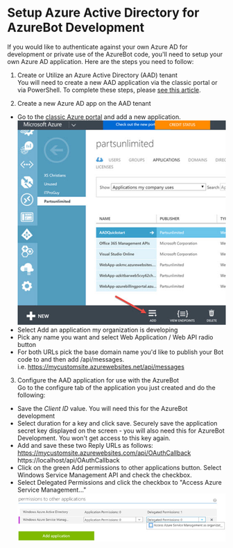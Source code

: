 # Setup Azure Active Directory for AzureBot Development

If you would like to authenticate against your own Azure AD for development or private use of the AzureBot code, you'll need to setup your own Azure AD application.  Here are the steps you need to follow:

1. Create or Utilize an Azure Active Directory (AAD) tenant<br>
You will need to create a new AAD application via the classic portal or via PowerShell.  To complete these steps, please [see this article](https://azure.microsoft.com/en-us/documentation/articles/active-directory-howto-tenant/). 

2. Create a new Azure AD app on the AAD tenant
* Go to the [classic Azure portal](http://manage.windowsazure.com) and add a new application. <br>
![AzureAD-NewApplication](.\media\AzureAD-NewApp.jpg)
* Select Add an application my organization is developing
* Pick any name you want and select Web Application / Web API radio button
* For both URLs pick the base domain name you'd like to publish your Bot code to  and then add /api/messages. <br>i.e. https://mycustomsite.azurewebsites.net/api/messages

3. Configure the AAD application for use with the AzureBot
<br> Go to the configure tab of the application you just created and do the following:
* Save the *Client ID* value. You will need this for the AzureBot development
* Select duration for a key and click save.  Securely save the application secret key displayed on the screen - you will also need this for AzureBot Development.  You won't get access to this key again.
* Add and save these two Reply URLs as follows: <br>https://mycustomsite.azurewebsites.com/api/OAuthCallback
<br>https://localhost/api/OAuthCallback
* Click on the green Add permissions to other applications button.  Select Windows Service Management API and check the checkbox.
* Select Delegated Permissions and click the checkbox to "Access Azure Service Management..."
<br> ![AzureAD-Permissions](.\media\AzureAD-Permissions.jpg)